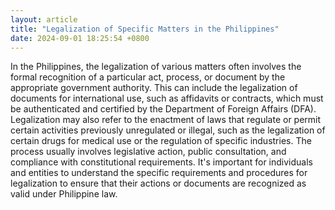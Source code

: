 ```yaml
---
layout: article
title: "Legalization of Specific Matters in the Philippines"
date: 2024-09-01 18:25:54 +0800
---
```


<p>In the Philippines, the legalization of various matters often involves the formal recognition of a particular act, process, or document by the appropriate government authority. This can include the legalization of documents for international use, such as affidavits or contracts, which must be authenticated and certified by the Department of Foreign Affairs (DFA). Legalization may also refer to the enactment of laws that regulate or permit certain activities previously unregulated or illegal, such as the legalization of certain drugs for medical use or the regulation of specific industries. The process usually involves legislative action, public consultation, and compliance with constitutional requirements. It's important for individuals and entities to understand the specific requirements and procedures for legalization to ensure that their actions or documents are recognized as valid under Philippine law.</p>